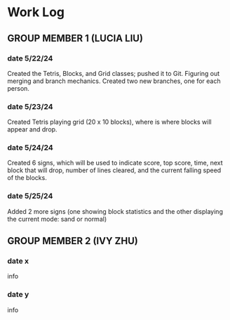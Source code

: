 # Work Log

## GROUP MEMBER 1 (LUCIA LIU)

### date 5/22/24

Created the Tetris, Blocks, and Grid classes; pushed it to Git. Figuring out merging and branch mechanics. Created two new branches, one for each person.

### date 5/23/24

Created Tetris playing grid (20 x 10 blocks), where is where blocks will appear and drop. 

### date 5/24/24

Created 6 signs, which will be used to indicate score, top score, time, next block that will drop, number of lines cleared,
and the current falling speed of the blocks. 

### date 5/25/24

Added 2 more signs (one showing block statistics and the other displaying the current mode: sand or normal)


## GROUP MEMBER 2 (IVY ZHU)

### date x

info

### date y

info
